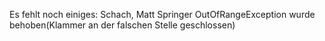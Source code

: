 Es fehlt noch einiges: Schach, Matt
Springer OutOfRangeException wurde behoben(Klammer an der falschen Stelle geschlossen)
